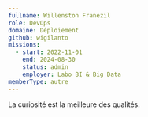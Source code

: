 ```yaml
---
fullname: Willenston Franezil
role: DevOps
domaine: Déploiement
github: wigilanto
missions:
  - start: 2022-11-01
    end: 2024-08-30
    status: admin
    employer: Labo BI & Big Data
memberType: autre
---
```


La curiosité est la meilleure  des qualités.
